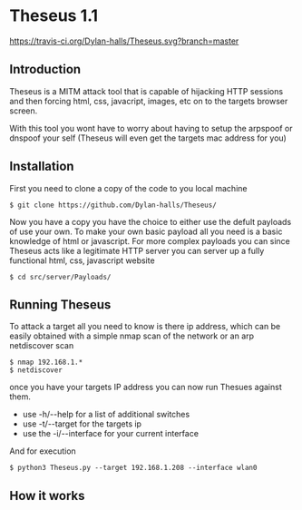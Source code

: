 # Theseus 1.1
https://travis-ci.org/Dylan-halls/Theseus.svg?branch=master

## Introduction

Theseus is a MITM attack tool that is capable of hijacking HTTP sessions and then forcing html, css, javacript, images, etc
on to the targets browser screen.

With this tool you wont have to worry about having to setup the arpspoof or dnspoof your self (Theseus will even get the targets mac address for you)

## Installation

First you need to clone a copy of the code to you local machine

    $ git clone https://github.com/Dylan-halls/Theseus/
    
Now you have a copy you have the choice to either use the defult payloads of use your own. To make your own basic payload all you need is a basic knowledge of html or javascript. For more complex payloads you can since Theseus acts like a legitimate HTTP server you can server up a fully functional html, css, javascript website

    $ cd src/server/Payloads/

## Running Theseus

To attack a target all you need to know is there ip address, which can be easily obtained with a simple nmap scan of the network or an arp netdiscover scan

    $ nmap 192.168.1.*
    $ netdiscover

once you have your targets IP address you can now run Thesues against them.

- use -h/--help for a list of additional switches
- use -t/--target for the targets ip
- use the -i/--interface for your current interface

And for execution
    
    $ python3 Theseus.py --target 192.168.1.208 --interface wlan0
    
## How it works


